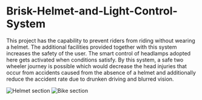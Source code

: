 # Brisk-Helmet-and-Light-Control-System

This project has the capability to prevent riders from riding without wearing a helmet. The additional facilities provided together with this system increases the safety of the user. The smart control of headlamps adopted here gets activated when conditions satisfy. By this system, a safe two wheeler journey is possible which would decrease the head injuries that occur from accidents caused from the absence of a helmet and additionally reduce the accident rate due to drunken driving and blurred vision.

![Helmet section](https://user-images.githubusercontent.com/91025454/182033572-502a27e8-a07d-487c-a55c-e65babdf1887.JPG)
![Bike section](https://user-images.githubusercontent.com/91025454/182033575-5551b120-6104-4a71-b005-ebdb63bd152e.JPG)
